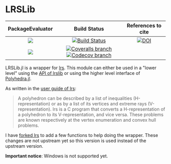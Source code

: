 # LRSLib

| **PackageEvaluator** | **Build Status** | **References to cite** |
|:--------------------:|:----------------:|:----------------------:|
| [![][pkg-0.6-img]][pkg-0.6-url] | [![Build Status][build-img]][build-url] | [![DOI][zenodo-img]][zenodo-url] |
| [![][pkg-0.7-img]][pkg-0.7-url] | [![Coveralls branch][coveralls-img]][coveralls-url] [![Codecov branch][codecov-img]][codecov-url] | |

LRSLib.jl is a wrapper for [lrs](http://cgm.cs.mcgill.ca/~avis/C/lrs.html). This module can either be used in a "lower level" using the [API of lrslib](http://cgm.cs.mcgill.ca/~avis/C/lrslib/lrslib.html) or using the higher level interface of [Polyhedra.jl](https://github.com/JuliaPolyhedra/Polyhedra.jl).

As written in the [user guide of lrs](http://cgm.cs.mcgill.ca/~avis/C/lrslib/USERGUIDE.html#Introduction):
> A polyhedron can be described by a list of inequalities (H-representation) or as by a list of its vertices and extreme rays (V-representation). lrs is a C program that converts a H-representation of a polyhedron to its V-representation, and vice versa.  These problems are known respectively at the vertex enumeration and convex hull problems.

I have [forked lrs](https://github.com/blegat/lrslib) to add a few functions to help doing the wrapper.
These changes are not upstream yet so this version is used instead of the upstream version.

**Important notice**: Windows is not supported yet.

[pkg-0.6-img]: http://pkg.julialang.org/badges/LRSLib_0.6.svg
[pkg-0.6-url]: http://pkg.julialang.org/?pkg=LRSLib
[pkg-0.7-img]: http://pkg.julialang.org/badges/LRSLib_0.7.svg
[pkg-0.7-url]: http://pkg.julialang.org/?pkg=LRSLib

[build-img]: https://travis-ci.org/JuliaPolyhedra/LRSLib.jl.svg?branch=master
[build-url]: https://travis-ci.org/JuliaPolyhedra/LRSLib.jl
[coveralls-img]: https://coveralls.io/repos/github/JuliaPolyhedra/LRSLib.jl/badge.svg?branch=master
[coveralls-url]: https://coveralls.io/github/JuliaPolyhedra/LRSLib.jl?branch=master
[codecov-img]: http://codecov.io/github/JuliaPolyhedra/LRSLib.jl/coverage.svg?branch=master
[codecov-url]: http://codecov.io/github/JuliaPolyhedra/LRSLib.jl?branch=master

[zenodo-url]: https://doi.org/10.5281/zenodo.1214579
[zenodo-img]: https://zenodo.org/badge/DOI/10.5281/zenodo.1214579.svg

